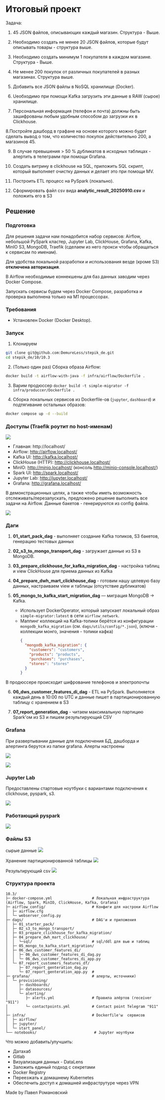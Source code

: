 # Итоговый проект
Задача:
1. 45 JSON файлов, описывающих каждый магазин. Структура - Выше.
2. Необходимо создать не менее 20 JSON файлов, которые будут описывать товары - структура выше.
3. Необходимо создать минимум 1 покупателя в каждом магазине. Структура - Выше.
4. Не менее 200 покупок от различных покупателей в разных магазинах. Структура выше.

5. Добавить все JSON файлы в NoSQL хранилище (Docker). 

6. Uеобходимо при помощи Kafka загрузить эти данные в RAW (сырое) хранилище. 

7. Персональная информация (телефон и почта) должны быть зашифрованы любым удобным способом до загрузки их в Clickhouse.

8.Постройте дашборд в графане на основе которого можно будет сделать вывод о том, что количество покупок действительно 200, а магазинов 45.

9. В случае превышения > 50 % дубликатов в исходных таблицах - алертить в телеграмм при помощи Grafana.

10. Создать витрину в clickhouse на SQL, приложить SQL скрипт, который выполняет очистку данных и делает это при помощи MV.

11. Построить ETL процесс на PySpark (локально). 

12. Сформировать файл csv вида **analytic_result_20250910.csv**
и положить его в S3


## Решение

### Подготовка
Для решения задачи нам понадобится набор сервисов: Airflow, небольшой PySpark кластер, Jupyter Lab, ClickHouse, Grafana, Kafka, MinIO S3, MongoDB, Traefik (сделаем из него прокси чтобы обращаться к сервисам по именам).

Для удобства локальной разработки и использования везде (кроме S3) **отключена авторизация**.

В Airflow необходимые коннекшены для баз данных заводим через Docker Compose.

Запускать сервисы будем через Docker Compose, разработка и проверка выполнена только на M1 процессорах.

### Требования
- Установлен Docker (Docker Desktop).


### Запуск
1) Клонируем
```bash
git clone git@github.com:DemureLess/stepik_de.git
cd stepik_de/10/10.3
```

2) (Только один раз) Сборка образа Airflow:
```bash
docker build -t airflow-with-java -f infra/airflow/Dockerfile .
```
3) Варим продюссер 
 ```docker build -t simple-migrator -f infra/produccer/Dockerfile .```

4) Сборка локальных сервисов из Dockerfile-ов (`jupyter`, `dashboard`) и подтягивание остальных образов:

```bash
docker compose up -d --build
```


### Доступы (Traefik роутит по host-именам)
![](https://github.com/DemureLess/stepik_de/blob/main/10/10.3/images/img_10.3.1.png)

- Главная: http://localhost/
- Airflow: http://airflow.localhost/
- Kafka UI: http://kafka.localhost/
- ClickHouse (HTTP): http://clickhouse.localhost/
- MinIO: http://minio.localhost/ (консоль http://minio-console.localhost/)
- Spark UI: http://spark.localhost/
- Jupyter Lab: http://jupyter.localhost/
- Grafana: http://grafana.localhost/



В демонстрационных целях, а также чтобы иметь возможность отслеживать/перезапускать, предложено решение выполнить все задачи на Airflow.
Данные бакетов - генерируются из config файла.

![](https://github.com/DemureLess/stepik_de/blob/main/10/10.3/images/img_10.3.2.png)

### Даги
1. **01_start_pack_dag** - выполняет создание Kafka топиков, S3 бакетов, генерацию тестовых данных

2. **02_s3_to_mongo_transport_dag** - загружает данные из S3 в MongoDB. 

3. **03_prepare_clickhouse_for_kafka_migration_dag** - настройка таблиц и view ClickHouse для приема данных из Kafka

4. **04_prepare_dwh_mart_clickhouse_dag** - готовим нашу целевую базу данных, настраиваем view и таблицы (отсутствие дубликатов)

5. **05_mongo_to_kafka_start_migration_dag** — миграция MongoDB → Kafka.
   - Использует DockerOperator, который запускает локальный образ `simple-migrator:latest` в сети `airflow_network`.
   - Маппинг коллекций на Kafka-топики берётся из конфигурации `mongodb_kafka_migration` (см. `dags/utils/config/*.json`),
   (ключи - коллекции монго, значения - топики кафка)
     ```json
     {
       "mongodb_kafka_migration": {
         "customers": "customers",
         "products": "products",
         "purchases": "purchases",
         "stores": "stores"
       }
     }
     ```
В продюссере происходит шифрование телефонов и электропочты

6. **06_dws_customer_features_di_dag** - ETL на PySpark. Выполняется каждый день в 10:00 по UTC и данные пишет в партиционированную таблицу с хранением в S3

7. **07_report_generation_dag** - читаем максимальную партицию Spark'ом из S3 и пишем результирующий CSV

### Grafana
При развертывании данные для подключения БД, дашборда и алертинга берутся из папки grafana. Алерты настроены

![](https://github.com/DemureLess/stepik_de/blob/main/10/10.3/images/img_10.3.3.png)

![](https://github.com/DemureLess/stepik_de/blob/main/10/10.3/images/img_10.3.4.png)


### Jupyter Lab
Предоставлены стартовые ноутбуки с вариантами подключения к clickhouse, pyspark, s3.

![](https://github.com/DemureLess/stepik_de/blob/main/10/10.3/images/img_10.3.9.png)


### Работающий  pyspark
![](https://github.com/DemureLess/stepik_de/blob/main/10/10.3/images/img_10.3.5.png)

### Файлы S3
сырые данные
![](https://github.com/DemureLess/stepik_de/blob/main/10/10.3/images/img_10.3.6.png)

Хранение партиционированной таблицы
![](https://github.com/DemureLess/stepik_de/blob/main/10/10.3/images/img_10.3.7.png)


Результирующий csv
![](https://github.com/DemureLess/stepik_de/blob/main/10/10.3/images/img_10.3.8.png)


### Структура проекта

```
10.3/
├─ docker-compose.yml                  # Локальная инфраструктура (Airflow, Spark, MinIO, ClickHouse, Kafka, Grafana)
├─ airflow_config/                     # Конфиги для настроки Airflow
│  ├─ airflow.cfg
│  └─ webserver_config.py
├─ dags/                               # DAG'и и приложения
│  ├─ 01_starter_pack/
│  ├─ 02_s3_to_mongo_transport/
│  ├─ 03_prepare_clickhouse_for_kafka_migration/
│  ├─ 04_prepare_dwh_mart_clickhouse/
│  │  └─sql/                           # sql/ddl для вью и таблиц
│  ├─ 05_mongo_to_kafka_start_migration/        
│  ├─ 06_dws_customer_features_di/
│  │  ├─ 06_dws_customer_features_di_dag.py
│  │  └─ 06_dws_customer_features_di_app.py
│  └─ 07_report_customers_features_df/
│     ├─ 07_report_genteration_dag.py
│     └─ 07_report_genteration_app.py  # 
├─ grafana/                            # алерты, источники)
│  └─ provisioning/
│     ├─ dashboards/
│     ├─ datasources/
│     └─ alerting/
│        ├─ alerts.yml                 # Правила алёртов (receiver "911")
│        └─ contactpoints.yml          # Contact point Telegram "911"
│
├─ infra/                              # Dockerfile'ы  сервисов
│  ├─ airflow/
│  ├─ jupyter/
│  └─ start_panel/
└── notebooks/                          # Jupyter ноутбуки
```


Что можно добавить/улучшить:
- Датахаб
- Gitlab
- Визуализация данных - DataLens
- Заложить единый подход с секретами
- Docker Registry
- Переезжать к домашнему Kubernetes
- Обеспечить доступ к домашней инфраструтуре через VPN

Made by  Павeл Романовский